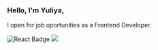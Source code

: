 ### Hello,  I'm Yuliya, 
 I open for job oportunities as a Frontend Developer.

![React Badge](https://img.shields.io/badge/-ReactJs-61DAFB?logo=react&logoColor=white&style=flat-square)
![](https://img.shields.io/badge/CSS-informational?style=flat-square&logo=css3&logoColor=white&color=4AB197)


<!--
**vasenina/vasenina** is a ✨ _special_ ✨ repository because its `README.md` (this file) appears on your GitHub profile.

Here are some ideas to get you started:

- 🔭 I’m currently working on ...
- 🌱 I’m currently learning ...
- 👯 I’m looking to collaborate on ...
- 🤔 I’m looking for help with ...
- 💬 Ask me about ...
- 📫 How to reach me: ...
- 😄 Pronouns: ...
- ⚡ Fun fact: ...
-->
